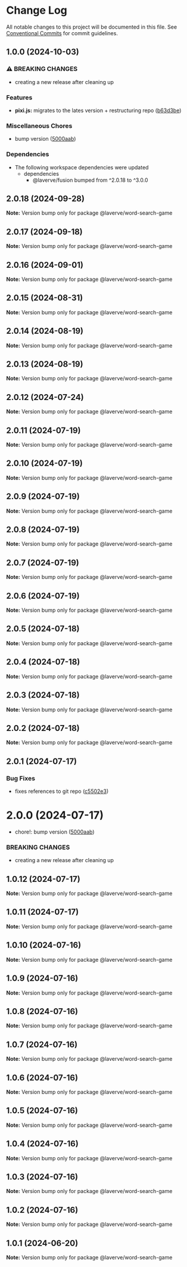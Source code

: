 # Change Log

All notable changes to this project will be documented in this file.
See [Conventional Commits](https://conventionalcommits.org) for commit guidelines.

## 1.0.0 (2024-10-03)


### ⚠ BREAKING CHANGES

* creating a new release after cleaning up

### Features

* **pixi.js:** migrates to the lates version + restructuring repo ([b63d3be](https://github.com/laverve/fusion/commit/b63d3bee1a53ee7933b67b8e0574701b051b9186))


### Miscellaneous Chores

* bump version ([5000aab](https://github.com/laverve/fusion/commit/5000aaba0487d91b51c023333dd07637167cc221))


### Dependencies

* The following workspace dependencies were updated
  * dependencies
    * @laverve/fusion bumped from ^2.0.18 to ^3.0.0

## 2.0.18 (2024-09-28)

**Note:** Version bump only for package @laverve/word-search-game

## 2.0.17 (2024-09-18)

**Note:** Version bump only for package @laverve/word-search-game

## 2.0.16 (2024-09-01)

**Note:** Version bump only for package @laverve/word-search-game

## 2.0.15 (2024-08-31)

**Note:** Version bump only for package @laverve/word-search-game

## 2.0.14 (2024-08-19)

**Note:** Version bump only for package @laverve/word-search-game

## 2.0.13 (2024-08-19)

**Note:** Version bump only for package @laverve/word-search-game

## 2.0.12 (2024-07-24)

**Note:** Version bump only for package @laverve/word-search-game

## 2.0.11 (2024-07-19)

**Note:** Version bump only for package @laverve/word-search-game

## 2.0.10 (2024-07-19)

**Note:** Version bump only for package @laverve/word-search-game

## 2.0.9 (2024-07-19)

**Note:** Version bump only for package @laverve/word-search-game

## 2.0.8 (2024-07-19)

**Note:** Version bump only for package @laverve/word-search-game

## 2.0.7 (2024-07-19)

**Note:** Version bump only for package @laverve/word-search-game

## 2.0.6 (2024-07-19)

**Note:** Version bump only for package @laverve/word-search-game

## 2.0.5 (2024-07-18)

**Note:** Version bump only for package @laverve/word-search-game

## 2.0.4 (2024-07-18)

**Note:** Version bump only for package @laverve/word-search-game

## 2.0.3 (2024-07-18)

**Note:** Version bump only for package @laverve/word-search-game

## 2.0.2 (2024-07-18)

**Note:** Version bump only for package @laverve/word-search-game

## 2.0.1 (2024-07-17)

### Bug Fixes

-   fixes references to git repo ([c5502e3](https://github.com/laverve/fusion/commit/c5502e39d80f40db83e3d9a49b1bfb1ba1984fc1))

# 2.0.0 (2024-07-17)

-   chore!: bump version ([5000aab](https://github.com/laverve/games/commit/5000aaba0487d91b51c023333dd07637167cc221))

### BREAKING CHANGES

-   creating a new release after cleaning up

## 1.0.12 (2024-07-17)

**Note:** Version bump only for package @laverve/word-search-game

## 1.0.11 (2024-07-17)

**Note:** Version bump only for package @laverve/word-search-game

## 1.0.10 (2024-07-16)

**Note:** Version bump only for package @laverve/word-search-game

## 1.0.9 (2024-07-16)

**Note:** Version bump only for package @laverve/word-search-game

## 1.0.8 (2024-07-16)

**Note:** Version bump only for package @laverve/word-search-game

## 1.0.7 (2024-07-16)

**Note:** Version bump only for package @laverve/word-search-game

## 1.0.6 (2024-07-16)

**Note:** Version bump only for package @laverve/word-search-game

## 1.0.5 (2024-07-16)

**Note:** Version bump only for package @laverve/word-search-game

## 1.0.4 (2024-07-16)

**Note:** Version bump only for package @laverve/word-search-game

## 1.0.3 (2024-07-16)

**Note:** Version bump only for package @laverve/word-search-game

## 1.0.2 (2024-07-16)

**Note:** Version bump only for package @laverve/word-search-game

## 1.0.1 (2024-06-20)

**Note:** Version bump only for package @laverve/word-search-game

